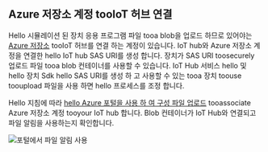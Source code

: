 ## <a name="associate-an-azure-storage-account-tooiot-hub"></a>Azure 저장소 계정 tooIoT 허브 연결

Hello 시뮬레이션 된 장치 응용 프로그램 파일 tooa blob을 업로드 하므로 있어야는 [Azure 저장소](../articles/storage/common/storage-create-storage-account.md#create-a-storage-account) tooIoT 허브를 연결 하는 계정이 있습니다. IoT hub와 Azure 저장소 계정을 연결한 hello IoT hub SAS URI를 생성 합니다. 장치가 SAS URI toosecurely 업로드 파일 tooa blob 컨테이너를 사용할 수 있습니다. IoT Hub 서비스 hello 및 hello 장치 Sdk hello SAS URI를 생성 하 고 사용할 수 있는 tooa 장치 toouse tooupload 파일을 사용 하면 hello 프로세스를 조정 합니다.

Hello 지침에 따라 [hello Azure 포털을 사용 하 여 구성 파일 업로드](../articles/iot-hub/iot-hub-configure-file-upload.md) tooassociate Azure 저장소 계정 tooyour IoT hub 합니다. Blob 컨테이너가 IoT Hub와 연결되고 파일 알림을 사용하는지 확인합니다.

![포털에서 파일 알림 사용](media/iot-hub-associate-storage/enable-file-notifications.png)